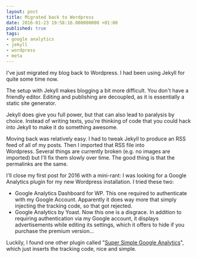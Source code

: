 ```yaml
---
layout: post
title: Migrated back to Wordpress
date: 2016-01-23 19:58:16.000000000 +01:00
published: true
tags:
- google analytics
- jekyll
- wordpress
- meta
---
```


I've just migrated my blog back to Wordpress. I had been using Jekyll for quite some time now.<!--more-->

The setup with Jekyll makes blogging a bit more difficult. You don't have a friendly editor. Editing and publishing are decoupled, as it is essentially a static site generator.

Jekyll does give you full power, but that can also lead to paralysis by choice. Instead of writing texts, you're thinking of code that you could hack into Jekyll to make it do something awesome.

Moving back was relatively easy. I had to tweak Jekyll to produce an RSS feed of all of my posts. Then I imported that RSS file into Wordpress. Several things are currently broken (e.g. no images are imported) but I'll fix them slowly over time. The good thing is that the permalinks are the same.

I'll close my first post for 2016 with a mini-rant: I was looking for a Google Analytics plugin for my new Wordpress installation. I tried these two:
<ul>
<li>Google Analytics Dashboard for WP. This one required to authenticate with my Google Account. Apparently it does way more that simply injecting the tracking code, so that got rejected.</li>
<li>Google Analytics by Yoast. Now this one is a disgrace. In addition to requiring authentication via my Google account, it displays advertisements while editing its settings, which it offers to hide if you purchase the premium version...</li>
</ul>

Luckily, I found one other plugin called "<a href="https://wordpress.org/plugins/super-simple-google-analytics/" target="_blank">Super Simple Google Analytics</a>", which just inserts the tracking code, nice and simple.
